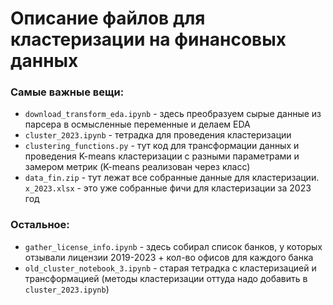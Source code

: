 # Описание файлов для кластеризации на финансовых данных
### Самые важные вещи:
- `download_transform_eda.ipynb` - здесь преобразуем сырые данные из парсера в осмысленные переменные и делаем EDA
- `cluster_2023.ipynb` - тетрадка для проведения кластеризации 
- `clustering_functions.py` - тут код для трансформации данных и проведения K-means кластеризации с разными параметрами и замером метрик (K-means реализован через класс)
- `data_fin.zip` - тут лежат все собранные данные для кластеризации. `x_2023.xlsx` - это уже собранные фичи для кластеризации за 2023 год

### Остальное:
- `gather_license_info.ipynb` - здесь собирал список банков, у которых отзывали лицензии 2019-2023 + кол-во офисов для каждого банка
- `old_cluster_notebook_3.ipynb` - старая тетрадка с кластеризацией и трансформацией (методы кластеризации оттуда надо добавить в `cluster_2023.ipynb`)

